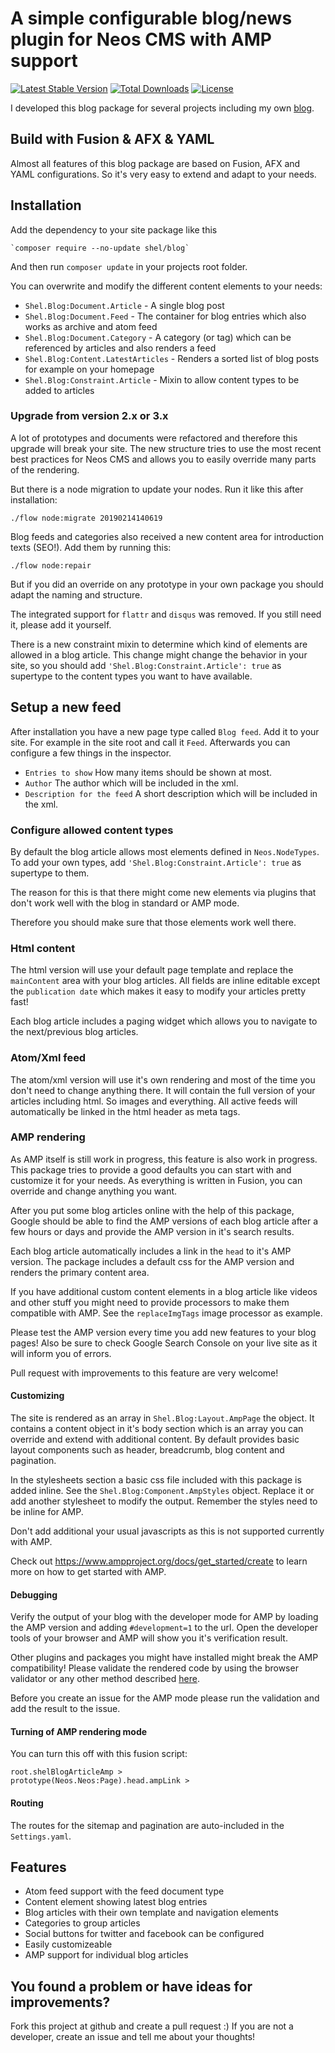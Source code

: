 # A simple configurable blog/news plugin for Neos CMS with AMP support                                

[![Latest Stable Version](https://poser.pugx.org/shel/blog/v/stable)](https://packagist.org/packages/shel/blog)
[![Total Downloads](https://poser.pugx.org/shel/blog/downloads)](https://packagist.org/packages/shel/blog)
[![License](https://poser.pugx.org/shel/blog/license)](https://packagist.org/packages/shel/blog)

I developed this blog package for several projects including my own [blog](http://www.mind-the-seb.de).

## Build with Fusion & AFX & YAML

Almost all features of this blog package are based on Fusion, AFX and YAML configurations. 
So it's very easy to extend and adapt to your needs.

## Installation

Add the dependency to your site package like this

    `composer require --no-update shel/blog`
    
And then run `composer update` in your projects root folder.

You can overwrite and modify the different content elements to your needs:

* `Shel.Blog:Document.Article` - A single blog post
* `Shel.Blog:Document.Feed` - The container for blog entries which also works as archive and atom feed
* `Shel.Blog:Document.Category` - A category (or tag) which can be referenced by articles and also renders a feed 
* `Shel.Blog:Content.LatestArticles` - Renders a sorted list of blog posts for example on your homepage
* `Shel.Blog:Constraint.Article` - Mixin to allow content types to be added to articles

### Upgrade from version 2.x or 3.x

A lot of prototypes and documents were refactored and therefore this upgrade will break your site.
The new structure tries to use the most recent best practices for Neos CMS and allows you to easily
override many parts of the rendering. 

But there is a node migration to update your nodes. Run it like this after installation:

    ./flow node:migrate 20190214140619
    
Blog feeds and categories also received a new content area for introduction texts (SEO!). 
Add them by running this: 
       
    ./flow node:repair  
    
But if you did an override on any prototype in your own package you should adapt the naming and structure.

The integrated support for `flattr` and `disqus` was removed. If you still need it, please add it yourself.

There is a new constraint mixin to determine which kind of elements are allowed in a blog article.
This change might change the behavior in your site, so you should add `'Shel.Blog:Constraint.Article': true` as
supertype to the content types you want to have available.

## Setup a new feed
 
After installation you have a new page type called `Blog feed`.
Add it to your site. For example in the site root and call it `Feed`.
Afterwards you can configure a few things in the inspector.

* `Entries to show` How many items should be shown at most.
* `Author` The author which will be included in the xml.
* `Description for the feed` A short description which will be included in the xml.

### Configure allowed content types

By default the blog article allows most elements defined in `Neos.NodeTypes`.
To add your own types, add `'Shel.Blog:Constraint.Article': true` as supertype to them.

The reason for this is that there might come new elements via plugins that don't work well
with the blog in standard or AMP mode.

Therefore you should make sure that those elements work well there.

### Html content

The html version will use your default page template and replace the `mainContent` area with your blog articles.
All fields are inline editable except the `publication date` which makes it easy to modify your articles pretty fast!

Each blog article includes a paging widget which allows you to navigate to the next/previous blog articles.

### Atom/Xml feed 

The atom/xml version will use it's own rendering and most of the time you don't need to change anything there.
It will contain the full version of your articles including html. So images and everything.
All active feeds will automatically be linked in the html header as meta tags.

### AMP rendering

As AMP itself is still work in progress, this feature is also work in progress.
This package tries to provide a good defaults you can start with and customize it for your needs.
As everything is written in Fusion, you can override and change anything you want.

After you put some blog articles online with the help of this package, Google should be able to find the AMP 
versions of each blog article after a few hours or days and provide the AMP version in it's search results.

Each blog article automatically includes a link in the `head` to it's AMP version.
The package includes a default css for the AMP version and renders the primary content area.

If you have additional custom content elements in a blog article like videos and other stuff
you might need to provide processors to make them compatible with AMP. 
See the `replaceImgTags` image processor as example.

Please test the AMP version every time you add new features to your blog pages!
Also be sure to check Google Search Console on your live site as it will inform you of errors.

Pull request with improvements to this feature are very welcome!

#### Customizing

The site is rendered as an array in `Shel.Blog:Layout.AmpPage` the object.
It contains a content object in it's body section which is an array you can override and extend with additional content.
By default provides basic layout components such as header, breadcrumb, blog content and pagination.

In the stylesheets section a basic css file included with this package is added inline. 
See the `Shel.Blog:Component.AmpStyles` object.
Replace it or add another stylesheet to modify the output. Remember the styles need to be inline for AMP.

Don't add additional your usual javascripts as this is not supported currently with AMP.

Check out https://www.ampproject.org/docs/get_started/create to learn more on how to get started with AMP.

#### Debugging

Verify the output of your blog with the developer mode for AMP by loading the AMP version and 
adding `#development=1` to the url.
Open the developer tools of your browser and AMP will show you it's verification result.    

Other plugins and packages you might have installed might break the AMP compatibility!
Please validate the rendered code by using the browser validator or any other method 
described [here](https://www.ampproject.org/docs/fundamentals/validate).

Before you create an issue for the AMP mode please run the validation and add the result to the issue.

#### Turning of AMP rendering mode

You can turn this off with this fusion script:

    root.shelBlogArticleAmp >
    prototype(Neos.Neos:Page).head.ampLink >

#### Routing

The routes for the sitemap and pagination are auto-included in the `Settings.yaml`.

## Features

* Atom feed support with the feed document type
* Content element showing latest blog entries
* Blog articles with their own template and navigation elements
* Categories to group articles
* Social buttons for twitter and facebook can be configured
* Easily customizeable
* AMP support for individual blog articles

## You found a problem or have ideas for improvements?

Fork this project at github and create a pull request :)
If you are not a developer, create an issue and tell me about your thoughts!
